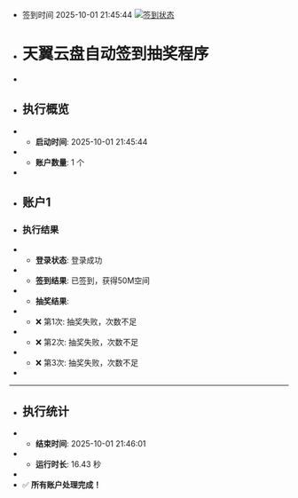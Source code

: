 - 签到时间 2025-10-01 21:45:44 [![签到状态](https://github.com/SimpleTry/189pan/actions/workflows/main.yml/badge.svg?branch=main)](https://github.com/SimpleTry/189pan/actions/workflows/main.yml)
- # 天翼云盘自动签到抽奖程序
- 
- ## 执行概览
- - **启动时间**: 2025-10-01 21:45:44
- - **账户数量**: 1 个
- 
- ## 账户1
- ### 执行结果
- - **登录状态**: 登录成功
- - **签到结果**: 已签到，获得50M空间
- - **抽奖结果**:
-   - ❌ 第1次: 抽奖失败，次数不足
-   - ❌ 第2次: 抽奖失败，次数不足
-   - ❌ 第3次: 抽奖失败，次数不足
- 
- ---
- ## 执行统计
- - **结束时间**: 2025-10-01 21:46:01
- - **运行时长**: 16.43 秒
- 
- ✅ **所有账户处理完成！**
